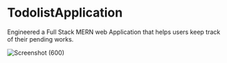 # TodolistApplication
Engineered a Full Stack MERN web Application that helps users keep track of their pending works.


![Screenshot (600)](https://github.com/bhavish0606/TodolistApplication/assets/110688269/5c055dd3-0e39-420e-b975-0facdc070224)
